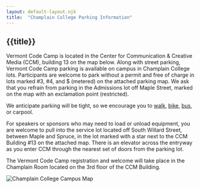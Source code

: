 ```yaml
---
layout: default-layout.njk
title:  "Champlain College Parking Information"
---
```


<section class="main" >
<div class="section-content">

# {{title}}

Vermont Code Camp is located in the Center for Communication & Creative Media (CCM), building 13 on the map below. Along with street parking, Vermont Code Camp parking is available on campus in Champlain College lots. Participants are welcome to park without a permit and free of charge in lots marked #3, #4, and $ (metered) on the attached parking map. We ask that you refrain from parking in the Admissions lot off Maple Street, marked on the map with an exclamation point (restricted).

We anticipate parking will be tight, so we encourage you to [walk](http://www.champlain.edu/current-students/campus-services/transportation-and-parking/walk), [bike](http://www.champlain.edu/current-students/campus-services/transportation-and-parking/bike), [bus](http://www.champlain.edu/current-students/campus-services/transportation-and-parking/bus), or carpool.

For speakers or sponsors who may need to load or unload equipment, you are welcome to pull into the service lot located off South Willard Street, between Maple and Spruce, in the lot marked with a star next to the CCM Building #13 on the attached map. There is an elevator across the entryway as you enter CCM through the nearest set of doors from the parking lot.

The Vermont Code Camp registration and welcome will take place in the Champlain Room located on the 3rd floor of the CCM Building.

![Champlain College Campus Map](/assets/cc_parking_map_20180719.png)

</div>
</section>
